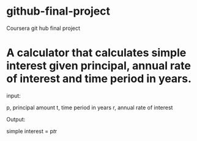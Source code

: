 # github-final-project
Coursera git hub final project

# A calculator that calculates simple interest given principal, annual rate of interest and time period in years.

input:

  p, principal amount
  t, time period in years 
  r, annual rate of interest

Output:

  simple interest = p*t*r
  
  
